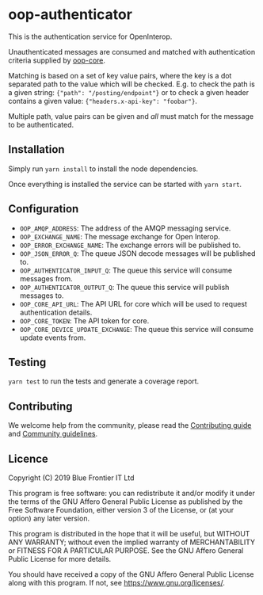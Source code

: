 # oop-authenticator

This is the authentication service for OpenInterop.

Unauthenticated messages are consumed and matched with authentication criteria supplied by [oop-core](https://github.com/open-interop/oop-core).

Matching is based on a set of key value pairs, where the key is a dot separated path to the value which will be checked. E.g. to check the path is a given string: `{"path": "/posting/endpoint"}` or to check a given header contains a given value: `{"headers.x-api-key": "foobar"}`.

Multiple path, value pairs can be given and *all* must match for the message to be authenticated.

## Installation

Simply run `yarn install` to install the node dependencies.

Once everything is installed the service can be started with `yarn start`.

## Configuration

- `OOP_AMQP_ADDRESS`: The address of the AMQP messaging service.
- `OOP_EXCHANGE_NAME`: The message exchange for Open Interop.
- `OOP_ERROR_EXCHANGE_NAME`:  The exchange errors will be published to.
- `OOP_JSON_ERROR_Q`: The queue JSON decode messages will be published to.
- `OOP_AUTHENTICATOR_INPUT_Q`: The queue this service will consume messages from.
- `OOP_AUTHENTICATOR_OUTPUT_Q`: The queue this service will publish messages to.
- `OOP_CORE_API_URL`: The API URL for core which will be used to request authentication details.
- `OOP_CORE_TOKEN`: The API token for core.
- `OOP_CORE_DEVICE_UPDATE_EXCHANGE`: The queue this service will consume update events from.

## Testing

`yarn test` to run the tests and generate a coverage report.

## Contributing

We welcome help from the community, please read the [Contributing guide](https://github.com/open-interop/oop-guidelines/blob/master/CONTRIBUTING.md) and [Community guidelines](https://github.com/open-interop/oop-guidelines/blob/master/CODE_OF_CONDUCT.md).

## Licence

Copyright (C) 2019 Blue Frontier IT Ltd

This program is free software: you can redistribute it and/or modify
it under the terms of the GNU Affero General Public License as published
by the Free Software Foundation, either version 3 of the License, or
(at your option) any later version.

This program is distributed in the hope that it will be useful,
but WITHOUT ANY WARRANTY; without even the implied warranty of
MERCHANTABILITY or FITNESS FOR A PARTICULAR PURPOSE.  See the
GNU Affero General Public License for more details.

You should have received a copy of the GNU Affero General Public License
along with this program.  If not, see <https://www.gnu.org/licenses/>.
